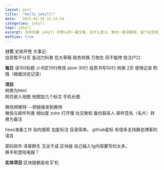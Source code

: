 ```yaml
---
layout: post
title:  "hello jekyll!"
date:   2015-02-10 15:14:54
categories: jekyll
tags: jekyll
excerpt: 当年创建 jekyll 时默认的一篇文章，没什么意义，我也一直没删除，留个纪念吧。
mathjax: true
---
```


**分页**
史政开卷 大事记  
投资暂不分页
氢动力科普 在大草稿
税务转换
万物生 药不能停
抢注户口

**每日**
读100标题
小书匠10行修改
atom 30行
纸质书写50行 转换 2页
使用记录 酌情（根据浏览记录）

**项目**  
转换为html  
网页嵌入地图 地图加几个标注
手机长图  

微信绑推特---把链接发到推特  
微信与邮件列表 相似度
zoho 打开慢 社交聚和 备份联系人
邮件签名（名片）转换为备注  

hexo准备工作 站内搜索  加星标注 目录简单。
github星标 有很多支持静态博客的语言

密码软件 泽普群生 玉汝于成
区块链 自己输入1g内容要写的太多。    
换手机登陆电报？

**实体项目**
区块链朝圣地
矿机
